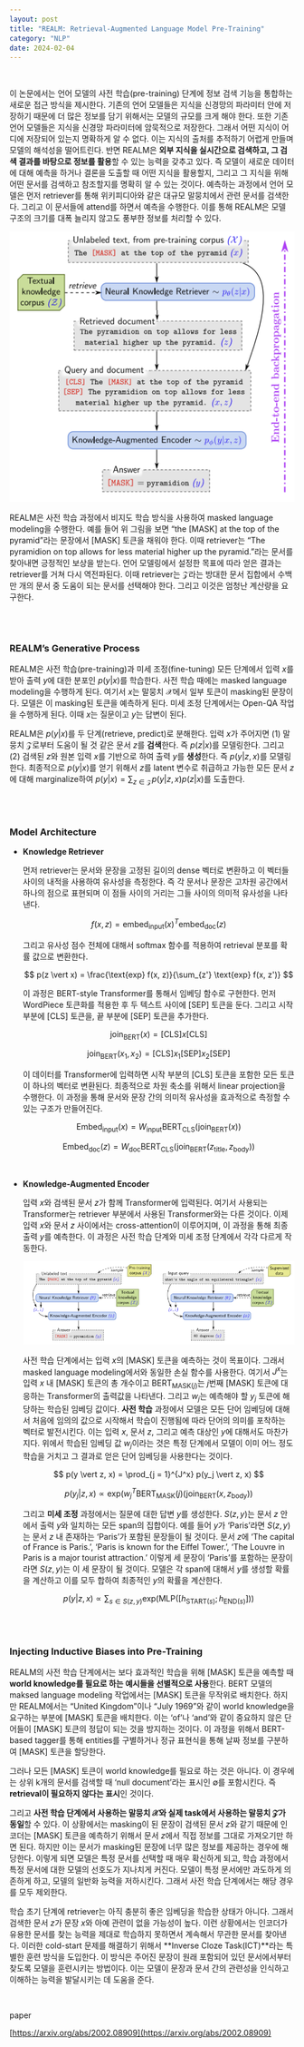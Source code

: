 ```yaml
---
layout: post
title: "REALM: Retrieval-Augmented Language Model Pre-Training"
category: "NLP"
date: 2024-02-04
--- 
```


<br>


이 논문에서는 언어 모델의 사전 학습(pre-training) 단계에 정보 검색 기능을 통합하는 새로운 접근 방식을 제시한다. 기존의 언어 모델들은 지식을 신경망의 파라미터 안에 저장하기 때문에 더 많은 정보를 담기 위해서는 모델의 규모를 크게 해야 한다. 또한 기존 언어 모델들은 지식을 신경망 파라미터에 암묵적으로 저장한다. 그래서 어떤 지식이 어디에 저장되어 있는지 명확하게 알 수 없다. 이는 지식의 출처를 추적하기 어렵게 만들며 모델의 해석성을 떨어트린다. 반면 REALM은 **외부 지식을 실시간으로 검색하고, 그 검색 결과를 바탕으로 정보를 활용**할 수 있는 능력을 갖추고 있다. 즉 모델이 새로운 데이터에 대해 예측을 하거나 결론을 도출할 때 어떤 지식을 활용할지, 그리고 그 지식을 위해 어떤 문서를 검색하고 참조할지를 명확히 알 수 있는 것이다. 예측하는 과정에서 언어 모델은 먼저 retriever를 통해 위키피디아와 같은 대규모 말뭉치에서 관련 문서를 검색한다. 그리고 이 문서들에 attend를 하면서 예측을 수행한다. 이를 통해 REALM은 모델 구조의 크기를 대폭 늘리지 않고도 풍부한 정보를 처리할 수 있다.


<img src="/assets/REALM%20Retrieval-Augmented%20Language%20Model%20Pre-Train%20284bffb6b8254f3ab133110a1bf8ccf1/Untitled.png" alt="Untitled" class="center-image2">

REALM은 사전 학습 과정에서 비지도 학습 방식을 사용하여 masked language modeling을 수행한다. 예를 들어 위 그림을 보면 “the [MASK] at the top of the pyramid”라는 문장에서 [MASK] 토큰을 채워야 한다. 이때 retriever는 “The pyramidion on top allows for less material higher up the pyramid.”라는 문서를 찾아내면 긍정적인 보상을 받는다. 언어 모델링에서 설정한 목표에 따라 얻은 결과는 retriever를 거쳐 다시 역전파된다. 이때 retriever는 $\mathcal{Z}$라는 방대한 문서 집합에서 수백만 개의 문서 중 도움이 되는 문서를 선택해야 한다. 그리고 이것은 엄청난 계산량을 요구한다.

<br>
<br>


### REALM’s Generative Process

REALM은 사전 학습(pre-training)과 미세 조정(fine-tuning) 모든 단계에서 입력 $x$를 받아 출력 $y$에 대한 분포인 $p(y \vert x)$를 학습한다. 사전 학습 때에는 masked language modeling을 수행하게 된다. 여기서 $x$는 말뭉치 $\mathcal{X}$에서 일부 토큰이 masking된 문장이다. 모델은 이 masking된 토큰을 예측하게 된다. 미세 조정 단계에서는 Open-QA 작업을 수행하게 된다. 이때 $x$는 질문이고 $y$는 답변이 된다.

REALM은 $p(y \vert x)$를 두 단계(retrieve, predict)로 분해한다. 입력 $x$가 주어지면 (1) 말뭉치 $\mathcal{Z}$로부터 도움이 될 것 같은 문서 $z$를 **검색**한다. 즉 $p(z \vert x)$를 모델링한다. 그리고 (2) 검색된 $z$와 원본 입력 $x$를 기반으로 하여 출력 $y$를 **생성**한다. 즉 $p(y \vert z, x)$를 모델링한다. 최종적으로 $p(y \vert x)$를 얻기 위해서 $z$를 latent 변수로 취급하고 가능한 모든 문서 $z$에 대해 marginalize하여 $p(y \vert x) = \sum_{z \in  \mathcal{Z}} p(y \vert z, x) p(z \vert x)$를 도출한다.

<br>
<br>


### Model Architecture

- **Knowledge Retriever**
    
    먼저 retriever는 문서와 문장을 고정된 길이의 dense 벡터로 변환하고 이 벡터들 사이의 내적을 사용하여 유사성을 측정한다. 즉 각 문서나 문장은 고차원 공간에서 하나의 점으로 표현되며 이 점들 사이의 거리는 그들 사이의 의미적 유사성을 나타낸다.
    
    $$
    f(x, z) = \text{embed} _ {\text{input}} (x)^T \text{embed} _ {\text{doc}} (z)
    $$
    
    그리고 유사성 점수 전체에 대해서 softmax 함수를 적용하여 retrieval 분포를 확률 값으로 변환한다.
    
    $$
    p(z \vert x) = \frac{\text{exp} f(x, z)}{\sum_{z'} \text{exp} f(x, z')}
    $$
    
    이 과정은 BERT-style Transformer를 통해서 임베딩 함수로 구현한다. 먼저 WordPiece 토큰화를 적용한 후 두 텍스트 사이에 [SEP] 토큰을 둔다. 그리고 시작 부분에 [CLS] 토큰을, 끝 부분에 [SEP] 토큰을 추가한다. 
    
    $$
    \text{join} _ {\text{BERT}} (x)= \text{[CLS]} x \text{[CLS]}
    $$
    
    $$
    \text{join} _ {\text{BERT}} (x_1, x_2) = \text{[CLS]} x_1 \text{[SEP]} x_2 \text{[SEP]}
    $$
    
    이 데이터를 Transformer에 입력하면 시작 부분의 [CLS] 토큰을 포함한 모든 토큰이 하나의 벡터로 변환된다. 최종적으로 차원 축소를 위해서 linear projection을 수행한다. 이 과정을 통해 문서와 문장 간의 의미적 유사성을 효과적으로 측정할 수 있는 구조가 만들어진다.
    
    $$
    \text{Embed} _ {\text{input}} (x) = W _ {\text{input}} \text{BERT} _ {\text{CLS}} (\text{join} _ {\text{BERT}} (x))
    $$
    
    $$
    \text{Embed} _ {\text{doc}} (z) = W _ {\text{doc}} \text{BERT} _ {\text{CLS}} (\text{join} _ {\text{BERT}} (z _ {\text{title}}, z _ {\text{body}}))
    $$
    
    
<br>

- **Knowledge-Augmented Encoder**
    
    입력 $x$와 검색된 문서 $z$가 함께 Transformer에 입력된다. 여기서 사용되는 Transformer는 retriever 부분에서 사용된 Transformer와는 다른 것이다. 이제 입력 $x$와 문서 $z$ 사이에서는 cross-attention이 이루어지며, 이 과정을 통해 최종 출력 $y$를 예측한다. 이 과정은 사전 학습 단계와 미세 조정 단계에서 각각 다르게 작동한다. 
    
    ![Untitled](/assets/REALM%20Retrieval-Augmented%20Language%20Model%20Pre-Train%20284bffb6b8254f3ab133110a1bf8ccf1/Untitled%201.png)
    
    사전 학습 단계에서는 입력 $x$의 [MASK] 토큰을 예측하는 것이 목표이다. 그래서 masked language modeling에서와 동일한 손실 함수를 사용한다. 여기서 $J^x$는 입력 $x$ 내 [MASK] 토큰의 총 개수이고 $\text{BERT} _ {\text{MASK} (j)}$는 $j$번째 [MASK] 토큰에 대응하는 Transformer의 출력값을 나타낸다. 그리고 $w_j$는 예측해야 할 $y_j$ 토큰에 해당하는 학습된 임베딩 값이다. **사전 학습** 과정에서 모델은 모든 단어 임베딩에 대해서 처음에 임의의 값으로 시작해서 학습이 진행됨에 따라 단어의 의미를 포착하는 벡터로 발전시킨다. 이는 입력 $x$, 문서 $z$, 그리고 예측 대상인 $y$에 대해서도 마찬가지다. 위에서 학습된 임베딩 값 $w_j$이라는 것은 특정 단계에서 모델이 이미 어느 정도 학습을 거치고 그 결과로 얻은 단어 임베딩을 사용한다는 것이다.
    
    $$
    p(y \vert z, x) = \prod_{j = 1}^{J^x} p(y_j \vert z, x)
    $$
    
    $$
    p(y_j \vert z, x) \propto \text{exp} (w_j^T \text{BERT} _ \text{MASK} (j) (\text{join} _ {\text{BERT}} (x, z_{\text{body}}))
    $$
    
    그리고 **미세 조정** 과정에서는 질문에 대한 답변 $y$를 생성한다. $S(z, y)$는 문서 $z$ 안에서 출력 $y$와 일치하는 모든 span의 집합이다. 예를 들어 $y$가 ‘Paris’라면 $S(z, y)$는 문서 $z$ 내 존재하는 ‘Paris’가 포함된 문장들이 될 것이다. 문서 $z$에 ‘The capital of France is Paris.’, ‘Paris is known for the Eiffel Tower.’, ‘The Louvre in Paris is a major tourist attraction.’ 이렇게 세 문장이 ‘Paris’를 포함하는 문장이라면 $S(z, y)$는 이 세 문장이 될 것이다. 모델은 각 span에 대해서 $y$를 생성할 확률을 계산하고 이를 모두 합하여 최종적인 $y$의 확률을 계산한다.
    
    $$
    p( y \vert z, x) \propto \sum_{s \in S(z, y)} \text{exp} (\text{MLP} ([h _ {\text{START} (s)} ; h _ {\text{END} (s)}]))
    $$
    

<br>
<br>

### Injecting Inductive Biases into Pre-Training

REALM의 사전 학습 단계에서는 보다 효과적인 학습을 위해 [MASK] 토큰을 예측할 때 **world knowledge를 필요로 하는 예시들을 선별적으로 사용**한다. BERT 모델의 maksed language modeling 작업에서는 [MASK] 토큰을 무작위로 배치한다. 하지만 REALM에서는 “United Kingdom”이나 “July 1969”와 같이 world knowledge을 요구하는 부분에 [MASK] 토큰을 배치한다. 이는 ‘of’나 ‘and’와 같이 중요하지 않은 단어들이 [MASK] 토큰의 정답이 되는 것을 방지하는 것이다. 이 과정을 위해서 BERT-based tagger를 통해 entities를 구별하거나 정규 표현식을 통해 날짜 정보를 구분하여 [MASK] 토큰을 할당한다. 

그러나 모든 [MASK] 토큰이 world knowledge를 필요로 하는 것은 아니다. 이 경우에는 상위 k개의 문서를 검색할 때 ‘null document’라는 표시인 $\emptyset$를 포함시킨다. 즉 **retrieval이 필요하지 않다는 표시**인 것이다.

그리고 **사전 학습 단계에서 사용하는 말뭉치 $\mathcal{X}$와 실제 task에서 사용하는 말뭉치 $\mathcal{Z}$가 동일**할 수 있다. 이 상황에서는 masking이 된 문장이 검색된 문서 $z$와 같기 때문에 인코더는 [MASK] 토큰을 예측하기 위해서 문서 $z$에서 직접 정보를 그대로 가져오기만 하면 된다. 하지만 이는 문서가 masking된 문장에 너무 많은 정보를 제공하는 경우에 해당한다. 이렇게 되면 모델은 특정 문서를 선택할 때 매우 확신하게 되고, 학습 과정에서 특정 문서에 대한 모델의 선호도가 지나치게 커진다. 모델이 특정 문서에만 과도하게 의존하게 하고, 모델의 일반화 능력을 저하시킨다. 그래서 사전 학습 단계에서는 해당 경우를 모두 제외한다.

학습 초기 단계에 retriever는 아직 충분히 좋은 임베딩을 학습한 상태가 아니다. 그래서 검색한 문서 $z$가 문장 $x$와 아예 관련이 없을 가능성이 높다. 이런 상황에서는 인코더가 유용한 문서를 찾는 능력을 제대로 학습하지 못하면서 계속해서 무관한 문서를 찾아낸다. 이러한 cold-start 문제를 해결하기 위해서 **Inverse Cloze Task(ICT)**라는 특별한 훈련 방식을 도입한다. 이 방식은 주어진 문장이 원래 포함되어 있던 문서에서부터 찾도록 모델을 훈련시키는 방법이다. 이는 모델이 문장과 문서 간의 관련성을 인식하고 이해하는 능력을 발달시키는 데 도움을 준다. 

<br>

paper

[https://arxiv.org/abs/2002.08909](https://arxiv.org/abs/2002.08909)